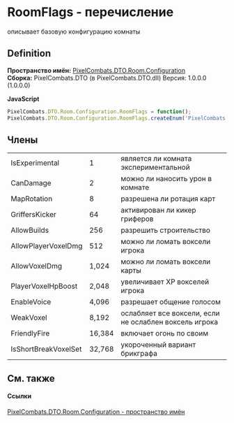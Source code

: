 # RoomFlags - перечисление


описывает базовую конфигурацию комнаты



## Definition
**Пространство имён:** <a href="59a06abb-9c8d-ba4f-76c9-481d9ea8c911">PixelCombats.DTO.Room.Configuration</a>  
**Сборка:** PixelCombats.DTO (в PixelCombats.DTO.dll) Версия: 1.0.0.0 (1.0.0.0)

**JavaScript**
``` JavaScript
PixelCombats.DTO.Room.Configuration.RoomFlags = function();
PixelCombats.DTO.Room.Configuration.RoomFlags.createEnum('PixelCombats.DTO.Room.Configuration.RoomFlags', true);
```



## Члены
<table>
<tr>
<td>IsExperimental</td>
<td>1</td>
<td>является ли комната экспериментальной</td></tr>
<tr>
<td>CanDamage</td>
<td>2</td>
<td>можно ли наносить урон в комнате</td></tr>
<tr>
<td>MapRotation</td>
<td>8</td>
<td>разрешена ли ротация карт</td></tr>
<tr>
<td>GriffersKicker</td>
<td>64</td>
<td>активирован ли кикер гриферов</td></tr>
<tr>
<td>AllowBuilds</td>
<td>256</td>
<td>разрешить строительство</td></tr>
<tr>
<td>AllowPlayerVoxelDmg</td>
<td>512</td>
<td>можно ли ломать воксели игрока</td></tr>
<tr>
<td>AllowVoxelDmg</td>
<td>1,024</td>
<td>можно ли ломать воксели карты</td></tr>
<tr>
<td>PlayerVoxelHpBoost</td>
<td>2,048</td>
<td>увеличивает XP вокселей игрока</td></tr>
<tr>
<td>EnableVoice</td>
<td>4,096</td>
<td>разрешает общение голосом</td></tr>
<tr>
<td>WeakVoxel</td>
<td>8,192</td>
<td>ослабляет все воксели, если не ослаблен воксель игрока</td></tr>
<tr>
<td>FriendlyFire</td>
<td>16,384</td>
<td>включает огонь по своим</td></tr>
<tr>
<td>IsShortBreakVoxelSet</td>
<td>32,768</td>
<td>укороченный вариант брикграфа</td></tr>
</table>

## См. также


#### Ссылки
<a href="59a06abb-9c8d-ba4f-76c9-481d9ea8c911">PixelCombats.DTO.Room.Configuration - пространство имён</a>  
